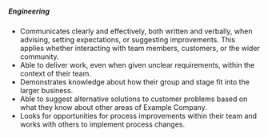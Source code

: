 ##### Engineering

* Communicates clearly and effectively, both written and verbally, when advising, setting expectations, or suggesting improvements. This applies whether interacting with team members, customers, or the wider community.
* Able to deliver work, even when given unclear requirements, within the context of their team.
* Demonstrates knowledge about how their group and stage fit into the larger business.
* Able to suggest alternative solutions to customer problems based on what they know about other areas of Example Company.
* Looks for opportunities for process improvements within their team and works with others to implement process changes.
